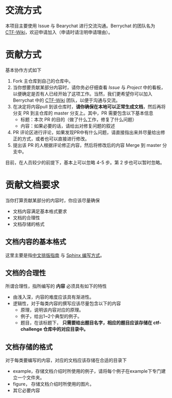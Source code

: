 # 交流方式

本项目主要使用 Issue 与 Bearychat 进行交流沟通。Berrychat 的团队名为 [CTF-Wiki](https://ctf-wiki.bearychat.com)，欢迎申请加入（申请时请注明申请理由）。

# 贡献方式

基本协作方式如下
1. Fork 主仓库到自己的仓库中。
2. 当你想要贡献某部分内容时，请你务必仔细查看 *Issue* 与 *Project* 中的看板，以便确定是否有人已经开始了这项工作。当然，我们更希望你可以加入 Berrychat 中的 [CTF-Wiki](https://ctf-wiki.bearychat.com) 团队，以便于沟通与交流。
3. 在决定将内容pull 到该仓库时，**请你确保在本地可以正常生成文档**，然后再将分支 PR 到主仓库的 master 分支上。其中，PR 需要包含以下基本信息
   * 标题：本次 PR 的目的（做了什么工作，修复了什么问题）
   * 内容：如果必要的话，请给出对修复问题的叙述
4. PR 评论区进行评论，如果发现PR中有什么问题，请直接指出来并尽量给出修正的方式，或者也可以直接进行修改。 
5. 提出该 PR 的人根据评论修正内容，然后将修改后的内容 Merge 到 master 分支中。

目前，在人员较少的前提下，基本上可以忽略 4-5 步。第 2 步也可以暂时忽略。

# 贡献文档要求

当你打算贡献某部分的内容时，你应该尽量确保

- 文档内容满足基本格式要求
- 文档的合理性
- 文档存储的格式

## 文档内容的基本格式

这里主要是指[中文排版指南](https://github.com/ctf-wiki/ctf-wiki/wiki/%E4%B8%AD%E6%96%87%E6%8E%92%E7%89%88%E6%8C%87%E5%8D%97) 与 [Sphinx 编写方式](https://github.com/ctf-wiki/ctf-wiki/wiki/Sphinx-%E6%B3%A8%E6%84%8F%E4%BA%8B%E9%A1%B9)。

## 文档的合理性

所谓合理性，指所编写的 **内容** 必须具有如下的特性

- 由浅入深，内容的难度应该具有渐进性。
- 逻辑性，对于每类内容的撰写应该尽量包含以下的内容
   - 原理，说明该内容对应的原理。
   - 例子，给出1~2个典型的例子。
   - 题目，在该标题下， **只需要给出题目名字，相应的题目应该存储在 ctf-challenge 仓库中的对应目录中。**

## 文档存储的格式

对于每类要编写的内容，对应的文档应该存储在合适的目录下

- example，存储文档介绍时所使用的例子，请将每个例子在example下专门建立一个文件夹。
- figure， 存储文档介绍时所使用的图片。
- 其它必要内容

